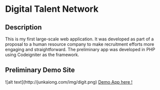 <h1>Digital Talent Network</h1>
<h2>Description</h2>
This is my first large-scale web application. It was developed as part of a proposal to a human resource company to make recruitment efforts more engaging and straightforward. 
The preliminary app was developed in PHP using Codeigniter as the framework. 

<h2>Preliminary Demo Site</h2>
![alt text](http://junkaiong.com/img/digit.png)

<a href="http://digitalnetwork.netne.net/">
Demo App here !
</a>
